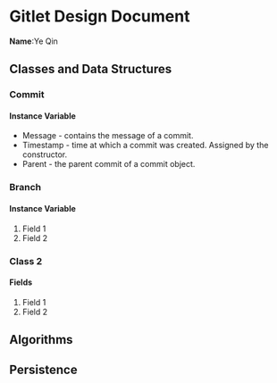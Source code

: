 # Gitlet Design Document

**Name**:Ye Qin

## Classes and Data Structures

### Commit

#### Instance Variable
* Message - contains the message of a commit.
* Timestamp - time at which a commit was created. Assigned by the constructor.
* Parent - the parent commit of a commit object.

### Branch

#### Instance Variable

1. Field 1
2. Field 2


### Class 2

#### Fields

1. Field 1
2. Field 2


## Algorithms

## Persistence

